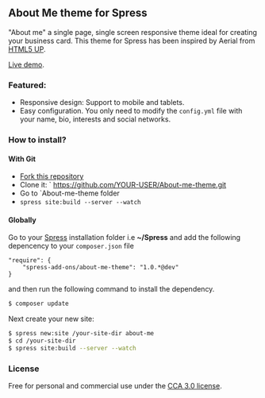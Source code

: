 ## About Me theme for Spress

"About me" a single page, single screen responsive theme ideal for creating your business card. 
This theme for Spress has been inspired by Aerial from [HTML5 UP](http://html5up.net).

[Live demo](http://spress-add-ons.github.io/about-me/).

### Featured:

* Responsive design: Support to mobile and tablets.
* Easy configuration. You only need to modify the `config.yml` file with your name, bio, interests and social networks.

### How to install?

#### With Git

* [Fork this repository](https://github.com/spress-add-ons/About-me-theme/fork)
* Clone it: ` https://github.com/YOUR-USER/About-me-theme.git
* Go to `About-me-theme folder
* `spress site:build --server --watch`

#### Globally

Go to your [Spress](http://spress.yosymfony.com/) installation folder i.e  **~/Spress** and add the following depencency to your `composer.json` file 

```
"require": {
    "spress-add-ons/about-me-theme": "1.0.*@dev"
}
```

and then run the following command to install the dependency.

```bash
$ composer update
```

Next create your new site:

```bash
$ spress new:site /your-site-dir about-me
$ cd /your-site-dir
$ spress site:build --server --watch
```

### License 
Free for personal and commercial use under the [CCA 3.0 license](https://creativecommons.org/licenses/by/3.0/).
